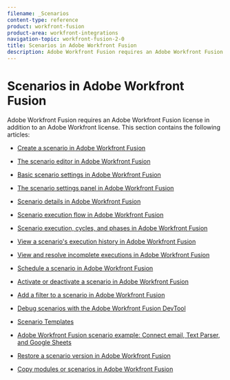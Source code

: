 ```yaml
---
filename: _Scenarios
content-type: reference
product: workfront-fusion
product-area: workfront-integrations
navigation-topic: workfront-fusion-2-0
title: Scenarios in Adobe Workfront Fusion
description: Adobe Workfront Fusion requires an Adobe Workfront Fusion license in addition to an Adobe Workfront license.
---
```


# Scenarios in Adobe Workfront Fusion

Adobe Workfront Fusion requires an Adobe Workfront Fusion license in addition to an Adobe Workfront license.
This section contains the following articles:

  <!--
  <li data-mc-conditions="QuicksilverOrClassic.Draft mode"><a href="../../workfront-fusion/scenarios/scenario-overview.md" class="MCXref xref" xrefformat="{para}">Adobe Workfront Fusion scenario overview</a> </li>
  -->

* [Create a scenario in Adobe Workfront Fusion](../../workfront-fusion/scenarios/create-a-scenario.md) 
* [The scenario editor in Adobe Workfront Fusion](../../workfront-fusion/scenarios/scenario-editor.md) 
* [Basic scenario settings in Adobe Workfront Fusion](../../workfront-fusion/scenarios/basic-scenario-settings.md) 
* [The scenario settings panel in Adobe Workfront Fusion](../../workfront-fusion/scenarios/scenario-settings-panel.md) 
* [Scenario details in Adobe Workfront Fusion](../../workfront-fusion/scenarios/scenario-detail.md) 
* [Scenario execution flow in Adobe Workfront Fusion](../../workfront-fusion/scenarios/scenario-execution-flow.md) 
* [Scenario execution, cycles, and phases in Adobe Workfront Fusion](../../workfront-fusion/scenarios/scenario-execution-cycles-phases.md) 
* [View a scenario's execution history in Adobe Workfront Fusion](../../workfront-fusion/scenarios/view-scenario-execution-history.md) 
* [View and resolve incomplete executions in Adobe Workfront Fusion](../../workfront-fusion/scenarios/view-and-resolve-incomplete-executions.md) 
* [Schedule a scenario in Adobe Workfront Fusion](../../workfront-fusion/scenarios/schedule-a-scenario.md) 
* [Activate or deactivate a scenario in Adobe Workfront Fusion](../../workfront-fusion/scenarios/activate-or-inactivate-scenario.md) 
* [Add a filter to a scenario in Adobe Workfront Fusion](../../workfront-fusion/scenarios/add-a-filter-to-a-scenario.md)

  <!--
  <li data-mc-conditions="QuicksilverOrClassic.Draft mode"><a href="../../workfront-fusion/scenarios/cycles.md" class="MCXref xref" xrefformat="{para}">Cycles</a> </li>
  -->

* [Debug scenarios with the Adobe Workfront Fusion DevTool](../../workfront-fusion/scenarios/debug-scenarios-with-dev-tool.md) 
* [Scenario Templates](../../workfront-fusion/scenarios/templates/fusion-templates.md) 
* [Adobe Workfront Fusion scenario example: Connect email, Text Parser, and Google Sheets](../../workfront-fusion/scenarios/example-connect-email-text-parser-gsheets.md) 
* [Restore a scenario version in Adobe Workfront Fusion](../../workfront-fusion/scenarios/restore-a-scenario-version.md) 
* [Copy modules or scenarios in Adobe Workfront Fusion](../../workfront-fusion/scenarios/copy-modules-or-scenarios.md)

